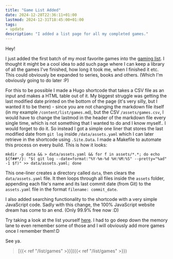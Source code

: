 ```yaml
---
title: "Game List Added"
date: 2024-12-28T22:36:11+01:00
lastmod: 2024-12-31T18:45:00+01:00
tags:
- update
description: "I added a list page for all my completed games."
---
```


Hey!

I just added the first batch of my most favorite games into the [gaming list](/list/games). I thought it might be a cool idea to add such page where I can keep a library of all the games I've finished, how long it took me, when I finished it etc. This could obviously be expanded to series, books and others. (Which I'm obviously going to do later :P)

For this to be possible I made a Hugo shortcode that takes a CSV file as an input and makes a HTML table out of it. My biggest struggle was getting the last modified date printed on the bottom of the page (it's very silly, but I wanted it to be there) - since you are not changing the markdown file itself (in my example `/content/list/games.md`), but the CSV `/assets/games.csv`, I would have to change the lastmod in the header of the markdown file every single time, which is not something that I wanted to do and I know myself.. I would forget to do it. So instead I got a simple one liner that stores the last modified date from `git log` inside `/data/assets.yaml` which I can later retrieve in the shortcode using `.Site.Data`. I made a Makefile to automate this process on every build. This is how it looks:

```
mkdir -p data && > data/assets.yaml && for f in assets/*.*; do echo ${f##*/}: "$( git log --date=format:"%Y-%m-%d %H:%M:%S" --pretty="%ad" -1 $f)" >> data/assets.yaml; done
```

This one-liner creates a directory called `data`, then clears the `data/assets.yaml` file. It then loops through all files inside the `assets` folder, appending each file's name and its last commit date (from Git) to the `assets.yaml` file in the format `filename: commit_date`.

I also added searching functionality to the shortcode with a very simple JavaScript code. Sadly with this change, the 100% JavaScript website dream has come to an end. (Only 99.9% free now :D)

Try taking a look at the list yourself [here](/list/games). I had to go deep down the memory lane to even remember some of those and I will obviously add more games once I remember them!:D

See ya.

> [{{< ref "/list/games" >}}]({{< ref "/list/games" >}})